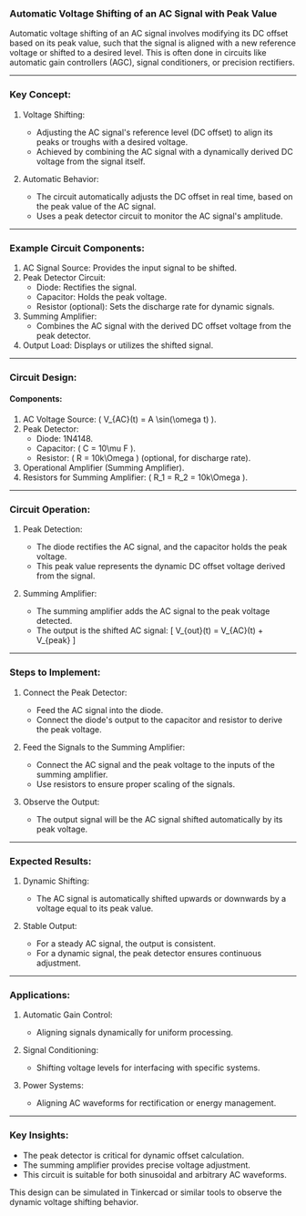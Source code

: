 ### Automatic Voltage Shifting of an AC Signal with Peak Value

Automatic voltage shifting of an AC signal involves modifying its DC offset based on its peak value, such that the signal is aligned with a new reference voltage or shifted to a desired level. This is often done in circuits like automatic gain controllers (AGC), signal conditioners, or precision rectifiers.

---

### Key Concept:

1. Voltage Shifting:
   - Adjusting the AC signal's reference level (DC offset) to align its peaks or troughs with a desired voltage.
   - Achieved by combining the AC signal with a dynamically derived DC voltage from the signal itself.

2. Automatic Behavior:
   - The circuit automatically adjusts the DC offset in real time, based on the peak value of the AC signal.
   - Uses a peak detector circuit to monitor the AC signal's amplitude.

---

### Example Circuit Components:

1. AC Signal Source: Provides the input signal to be shifted.
2. Peak Detector Circuit:
   - Diode: Rectifies the signal.
   - Capacitor: Holds the peak voltage.
   - Resistor (optional): Sets the discharge rate for dynamic signals.
3. Summing Amplifier:
   - Combines the AC signal with the derived DC offset voltage from the peak detector.
4. Output Load: Displays or utilizes the shifted signal.

---

### Circuit Design:

#### Components:
1. AC Voltage Source: \( V_{AC}(t) = A \sin(\omega t) \).
2. Peak Detector:
   - Diode: 1N4148.
   - Capacitor: \( C = 10\mu F \).
   - Resistor: \( R = 10k\Omega \) (optional, for discharge rate).
3. Operational Amplifier (Summing Amplifier).
4. Resistors for Summing Amplifier: \( R_1 = R_2 = 10k\Omega \).

---

### Circuit Operation:

1. Peak Detection:
   - The diode rectifies the AC signal, and the capacitor holds the peak voltage.
   - This peak value represents the dynamic DC offset voltage derived from the signal.

2. Summing Amplifier:
   - The summing amplifier adds the AC signal to the peak voltage detected.
   - The output is the shifted AC signal:
     \[
     V_{out}(t) = V_{AC}(t) + V_{peak}
     \]

---

### Steps to Implement:

1. Connect the Peak Detector:
   - Feed the AC signal into the diode.
   - Connect the diode's output to the capacitor and resistor to derive the peak voltage.

2. Feed the Signals to the Summing Amplifier:
   - Connect the AC signal and the peak voltage to the inputs of the summing amplifier.
   - Use resistors to ensure proper scaling of the signals.

3. Observe the Output:
   - The output signal will be the AC signal shifted automatically by its peak voltage.

---

### Expected Results:

1. Dynamic Shifting:
   - The AC signal is automatically shifted upwards or downwards by a voltage equal to its peak value.

2. Stable Output:
   - For a steady AC signal, the output is consistent.
   - For a dynamic signal, the peak detector ensures continuous adjustment.

---

### Applications:

1. Automatic Gain Control:
   - Aligning signals dynamically for uniform processing.

2. Signal Conditioning:
   - Shifting voltage levels for interfacing with specific systems.

3. Power Systems:
   - Aligning AC waveforms for rectification or energy management.

---

### Key Insights:

- The peak detector is critical for dynamic offset calculation.
- The summing amplifier provides precise voltage adjustment.
- This circuit is suitable for both sinusoidal and arbitrary AC waveforms.

This design can be simulated in Tinkercad or similar tools to observe the dynamic voltage shifting behavior.
